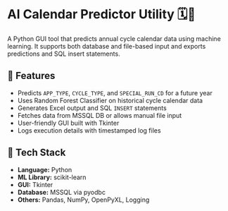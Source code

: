 # AI Calendar Predictor Utility 🗓️🤖

A Python GUI tool that predicts annual cycle calendar data using machine learning. It supports both database and file-based input and exports predictions and SQL insert statements.

## 🔧 Features
- Predicts `APP_TYPE`, `CYCLE_TYPE`, and `SPECIAL_RUN_CD` for a future year
- Uses Random Forest Classifier on historical cycle calendar data
- Generates Excel output and SQL `INSERT` statements
- Fetches data from MSSQL DB or allows manual file input
- User-friendly GUI built with Tkinter
- Logs execution details with timestamped log files

## 🚀 Tech Stack
- **Language:** Python
- **ML Library:** scikit-learn
- **GUI:** Tkinter
- **Database:** MSSQL via pyodbc
- **Others:** Pandas, NumPy, OpenPyXL, Logging

